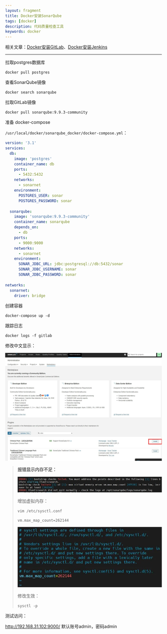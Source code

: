 ```yaml
---
layout: fragment
title: Docker安装SonarQube
tags: [docker]
description: 代码质量检查工具
keywords: docker
---
```




相关文章：[Docker安装GitLab](https://carpedx.com/fragment/docker-gitlab/)、[Docker安装Jenkins](https://carpedx.com/fragment/docker-jenkins/)

------



拉取postgres数据库

```shell
docker pull postgres
```



查看SonarQube镜像

```shell
docker search sonarqube
```



拉取GitLab镜像

```shell
docker pull sonarqube:9.9.3-community
```



准备 docker-compose

`/usr/local/docker/sonarqube_docker/docker-compose.yml`：

```yaml
version: '3.1'
services:
  db:
    image: 'postgres'
    container_name: db
    ports:
      - 5432:5432
    networks:
      - sonarnet
    environment:
      POSTGRES_USER: sonar
      POSTGRES_PASSWORD: sonar
      
  sonarqube:
    image: 'sonarqube:9.9.3-community'
    container_name: sonarqube
    depends_on:
      - db
    ports:
      - 9000:9000
    networks:
      - sonarnet
    environment:
      SONAR_JDBC_URL: jdbc:postgresql://db:5432/sonar
      SONAR_JDBC_USERNAME: sonar
      SONAR_JDBC_PASSWORD: sonar

networks:
  sonarnet:
    driver: bridge
```

创建容器

```shell
docker-compose up -d
```

跟踪日志

```shell
docker logs -f gitlab
```

修改中文显示：

<img src="/images/fragments/docker/docker-sonarqube_step3.webp" />




> **报错显示内存不足：**
>
> <img src="/images/fragments/docker/docker-sonarqube_step2.webp" />
>
> 增加虚拟内存：
>
> ```shell
> vim /etc/sysctl.conf
> ```
>
> ```shell
> vm.max_map_count=262144
> ```
>
> <img src="/images/fragments/docker/docker-sonarqube_step1.webp" />
>
> 修改生效：
>
> ```shell
> sysctl -p
> ```



测试访问：

http://192.168.31.102:9000/	默认账号admin，密码admin
